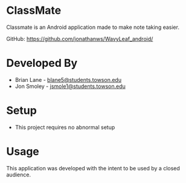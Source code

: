 ClassMate
=========

Classmate is an Android application made to make note taking easier.

GitHub: https://github.com/jonathanws/WavyLeaf_android/

Developed By
============

* Brian Lane - blane5@students.towson.edu
* Jon Smoley - jsmole1@students.towson.edu

Setup
=====

* This project requires no abnormal setup

Usage
=====

This application was developed with the intent to be used by a closed audience.







 [1]: http://developer.android.com/google/play-services/setup.html
 [2]: http://developer.android.com/google/play-services/index.html
 [3]: https://github.com/JakeWharton/ActionBarSherlock
 
 [4]: http://i.imgur.com/5Ypwq2e.png